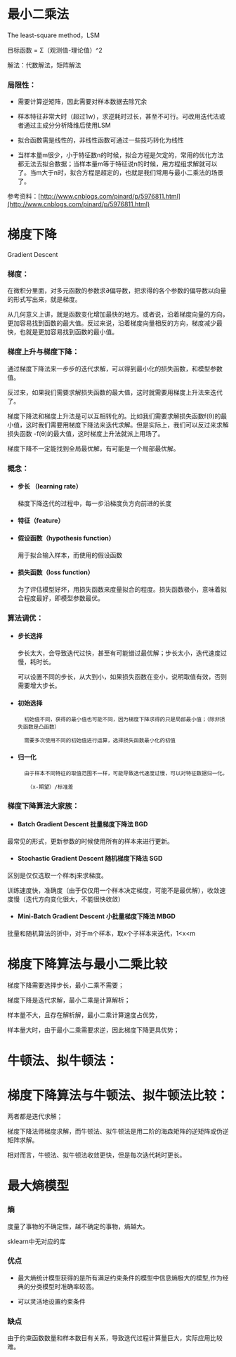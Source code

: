 # 最小二乘法

The least-square method，LSM

目标函数 = Σ（观测值-理论值）^2

解法：代数解法，矩阵解法

### 局限性：

* 需要计算逆矩阵，因此需要对样本数据去除冗余
* 样本特征非常大时（超过1w），求逆耗时过长，甚至不可行。可改用迭代法或者通过主成分分析降维后使用LSM

* 拟合函数需是线性的，非线性函数可通过一些技巧转化为线性

* 当样本量m很少，小于特征数n的时候，拟合方程是欠定的，常用的优化方法都无法去拟合数据；当样本量m等于特征说n的时候，用方程组求解就可以了。当m大于n时，拟合方程是超定的，也就是我们常用与最小二乘法的场景了。

$$$$参考资料：[http://www.cnblogs.com/pinard/p/5976811.html](http://www.cnblogs.com/pinard/p/5976811.html)

# 

# 梯度下降

Gradient Descent

### 梯度：

在微积分里面，对多元函数的参数求∂偏导数，把求得的各个参数的偏导数以向量的形式写出来，就是梯度。

从几何意义上讲，就是函数变化增加最快的地方。或者说，沿着梯度向量的方向，更加容易找到函数的最大值。反过来说，沿着梯度向量相反的方向，梯度减少最快，也就是更加容易找到函数的最小值。

### 梯度上升与梯度下降：

通过梯度下降法来一步步的迭代求解，可以得到最小化的损失函数，和模型参数值。

反过来，如果我们需要求解损失函数的最大值，这时就需要用梯度上升法来迭代了。

梯度下降法和梯度上升法是可以互相转化的。比如我们需要求解损失函数f\(θ\)的最小值，这时我们需要用梯度下降法来迭代求解。但是实际上，我们可以反过来求解损失函数 -f\(θ\)的最大值，这时梯度上升法就派上用场了。

梯度下降不一定能找到全局最优解，有可能是一个局部最优解。

### 概念：

* #### 步长 （learning rate）

  梯度下降迭代的过程中，每一步沿梯度负方向前进的长度

* #### 特征（feature）
* #### 假设函数（hypothesis function）

  用于拟合输入样本，而使用的假设函数

* #### 损失函数（loss function）

  为了评估模型好坏，用损失函数来度量拟合的程度。损失函数极小，意味着拟合程度最好，即模型参数最优。

### 算法调优：

* #### 步长选择

  步长太大，会导致迭代过快，甚至有可能错过最优解；步长太小，迭代速度过慢，耗时长。

  可以设置不同的步长，从大到小，如果损失函数在变小，说明取值有效，否则需要增大步长。

* #### 初始选择

  ```
    初始值不同，获得的最小值也可能不同，因为梯度下降求得的只是局部最小值；（除非损失函数是凸函数）

    需要多次使用不同的初始值进行运算，选择损失函数最小化的初值
  ```
* #### 归一化

  ```
    由于样本不同特征的取值范围不一样，可能导致迭代速度过慢，可以对特征数据归一化。

     （x-期望）/标准差
  ```

### 梯度下降算法大家族：

* #### Batch Gradient Descent 批量梯度下降法 BGD

最常见的形式，更新参数的时候使用所有的样本来进行更新。

* #### Stochastic Gradient Descent 随机梯度下降法 SGD

区别是仅仅选取一个样本j来求梯度。

训练速度快，准确度（由于仅仅用一个样本决定梯度，可能不是最优解），收敛速度慢（迭代方向变化很大，不能很快收敛）

* #### Mini-Batch Gradient Descent 小批量梯度下降法 MBGD

批量和随机算法的折中，对于m个样本，取x个子样本来迭代，1&lt;x&lt;m

# 梯度下降算法与最小二乘比较

梯度下降需要选择步长，最小二乘不需要；

梯度下降是迭代求解，最小二乘是计算解析；

样本量不大，且存在解析解，最小二乘计算速度占优势，

样本量大时，由于最小二乘需要求逆，因此梯度下降更具优势；

# 

# 牛顿法、拟牛顿法：

# 

# 梯度下降算法与牛顿法、拟牛顿法比较：

两者都是迭代求解；

梯度下降法师梯度求解，而牛顿法、拟牛顿法是用二阶的海森矩阵的逆矩阵或伪逆矩阵求解。

相对而言，牛顿法、拟牛顿法收敛更快，但是每次迭代耗时更长。





# 最大熵模型

### 熵

度量了事物的不确定性，越不确定的事物，熵越大。

sklearn中无对应的库

### 优点

* 最大熵统计模型获得的是所有满足约束条件的模型中信息熵极大的模型,作为经典的分类模型时准确率较高。

* 可以灵活地设置约束条件

### 缺点

由于约束函数数量和样本数目有关系，导致迭代过程计算量巨大，实际应用比较难。













